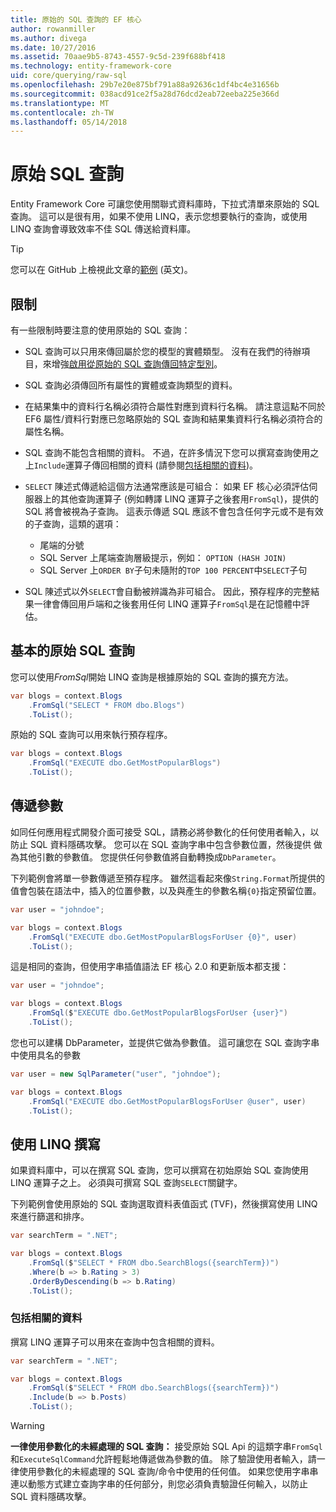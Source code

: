 ```yaml
---
title: 原始的 SQL 查詢的 EF 核心
author: rowanmiller
ms.author: divega
ms.date: 10/27/2016
ms.assetid: 70aae9b5-8743-4557-9c5d-239f688bf418
ms.technology: entity-framework-core
uid: core/querying/raw-sql
ms.openlocfilehash: 29b7e20e875bf791a88a92636c1df4bc4e31656b
ms.sourcegitcommit: 038acd91ce2f5a28d76dcd2eab72eeba225e366d
ms.translationtype: MT
ms.contentlocale: zh-TW
ms.lasthandoff: 05/14/2018
---
```

# <a name="raw-sql-queries"></a>原始 SQL 查詢

Entity Framework Core 可讓您使用關聯式資料庫時，下拉式清單來原始的 SQL 查詢。 這可以是很有用，如果不使用 LINQ，表示您想要執行的查詢，或使用 LINQ 查詢會導致效率不佳 SQL 傳送給資料庫。

> [!TIP]  
> 您可以在 GitHub 上檢視此文章的[範例](https://github.com/aspnet/EntityFramework.Docs/tree/master/samples/core/Querying) \(英文\)。

## <a name="limitations"></a>限制

有一些限制時要注意的使用原始的 SQL 查詢：
* SQL 查詢可以只用來傳回屬於您的模型的實體類型。 沒有在我們的待辦項目，來增強[啟用從原始的 SQL 查詢傳回特定型別](https://github.com/aspnet/EntityFramework/issues/1862)。

* SQL 查詢必須傳回所有屬性的實體或查詢類型的資料。

* 在結果集中的資料行名稱必須符合屬性對應到資料行名稱。 請注意這點不同於 EF6 屬性/資料行對應已忽略原始的 SQL 查詢和結果集資料行名稱必須符合的屬性名稱。

* SQL 查詢不能包含相關的資料。 不過，在許多情況下您可以撰寫查詢使用之上`Include`運算子傳回相關的資料 (請參閱[包括相關的資料](#including-related-data))。

* `SELECT` 陳述式傳遞給這個方法通常應該是可組合： 如果 EF 核心必須評估伺服器上的其他查詢運算子 (例如轉譯 LINQ 運算子之後套用`FromSql`)，提供的 SQL 將會被視為子查詢。 這表示傳遞 SQL 應該不會包含任何字元或不是有效的子查詢，這類的選項：
  * 尾端的分號
  * SQL Server 上尾端查詢層級提示，例如： `OPTION (HASH JOIN)`
  * SQL Server 上`ORDER BY`子句未隨附的`TOP 100 PERCENT`中`SELECT`子句

* SQL 陳述式以外`SELECT`會自動被辨識為非可組合。 因此，預存程序的完整結果一律會傳回用戶端和之後套用任何 LINQ 運算子`FromSql`是在記憶體中評估。 

## <a name="basic-raw-sql-queries"></a>基本的原始 SQL 查詢

您可以使用*FromSql*開始 LINQ 查詢是根據原始的 SQL 查詢的擴充方法。

<!-- [!code-csharp[Main](samples/core/Querying/Querying/RawSQL/Sample.cs)] -->
``` csharp
var blogs = context.Blogs
    .FromSql("SELECT * FROM dbo.Blogs")
    .ToList();
```

原始的 SQL 查詢可以用來執行預存程序。

<!-- [!code-csharp[Main](samples/core/Querying/Querying/RawSQL/Sample.cs)] -->
``` csharp
var blogs = context.Blogs
    .FromSql("EXECUTE dbo.GetMostPopularBlogs")
    .ToList();
```

## <a name="passing-parameters"></a>傳遞參數

如同任何應用程式開發介面可接受 SQL，請務必將參數化的任何使用者輸入，以防止 SQL 資料隱碼攻擊。 您可以在 SQL 查詢字串中包含參數位置，然後提供 做為其他引數的參數值。 您提供任何參數值將自動轉換成`DbParameter`。

下列範例會將單一參數傳遞至預存程序。 雖然這看起來像`String.Format`所提供的值會包裝在語法中，插入的位置參數，以及與產生的參數名稱`{0}`指定預留位置。

<!-- [!code-csharp[Main](samples/core/Querying/Querying/RawSQL/Sample.cs)] -->
``` csharp
var user = "johndoe";

var blogs = context.Blogs
    .FromSql("EXECUTE dbo.GetMostPopularBlogsForUser {0}", user)
    .ToList();
```

這是相同的查詢，但使用字串插值語法 EF 核心 2.0 和更新版本都支援：

<!-- [!code-csharp[Main](samples/core/Querying/Querying/RawSQL/Sample.cs)] -->
``` csharp
var user = "johndoe";

var blogs = context.Blogs
    .FromSql($"EXECUTE dbo.GetMostPopularBlogsForUser {user}")
    .ToList();
```

您也可以建構 DbParameter，並提供它做為參數值。 這可讓您在 SQL 查詢字串中使用具名的參數

<!-- [!code-csharp[Main](samples/core/Querying/Querying/RawSQL/Sample.cs)] -->
``` csharp
var user = new SqlParameter("user", "johndoe");

var blogs = context.Blogs
    .FromSql("EXECUTE dbo.GetMostPopularBlogsForUser @user", user)
    .ToList();
```

## <a name="composing-with-linq"></a>使用 LINQ 撰寫

如果資料庫中，可以在撰寫 SQL 查詢，您可以撰寫在初始原始 SQL 查詢使用 LINQ 運算子之上。 必須與可撰寫 SQL 查詢`SELECT`關鍵字。

下列範例會使用原始的 SQL 查詢選取資料表值函式 (TVF)，然後撰寫使用 LINQ 來進行篩選和排序。

<!-- [!code-csharp[Main](samples/core/Querying/Querying/RawSQL/Sample.cs)] -->
``` csharp
var searchTerm = ".NET";

var blogs = context.Blogs
    .FromSql($"SELECT * FROM dbo.SearchBlogs({searchTerm})")
    .Where(b => b.Rating > 3)
    .OrderByDescending(b => b.Rating)
    .ToList();
```

### <a name="including-related-data"></a>包括相關的資料

撰寫 LINQ 運算子可以用來在查詢中包含相關的資料。

<!-- [!code-csharp[Main](samples/core/Querying/Querying/RawSQL/Sample.cs)] -->
``` csharp
var searchTerm = ".NET";

var blogs = context.Blogs
    .FromSql($"SELECT * FROM dbo.SearchBlogs({searchTerm})")
    .Include(b => b.Posts)
    .ToList();
```

> [!WARNING]  
> **一律使用參數化的未經處理的 SQL 查詢：** 接受原始 SQL Api 的這類字串`FromSql`和`ExecuteSqlCommand`允許輕鬆地傳遞做為參數的值。 除了驗證使用者輸入，請一律使用參數化的未經處理的 SQL 查詢/命令中使用的任何值。 如果您使用字串串連以動態方式建立查詢字串的任何部分，則您必須負責驗證任何輸入，以防止 SQL 資料隱碼攻擊。
